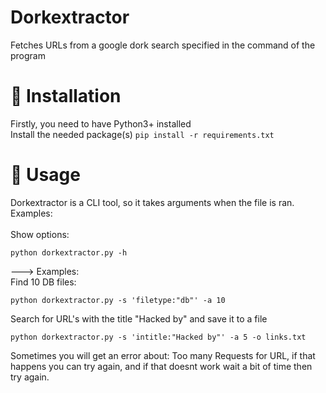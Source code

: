 # Dorkextractor
 Fetches URLs from a google dork search specified in the command of the program

# 💾 Installation
 Firstly, you need to have Python3+ installed
 <br />
 Install the needed package(s)
 ```pip install -r requirements.txt```<br />

# 📌 Usage
 Dorkextractor is a CLI tool, so it takes arguments when the file is ran.<br />
 Examples:<br />
 <br />
 Show options:
 ```
 python dorkextractor.py -h
 ```
 
 ---> Examples:<br />
 Find 10 DB files:
```
python dorkextractor.py -s 'filetype:"db"' -a 10
```

Search for URL's with the title "Hacked by" and save it to a file
```
python dorkextractor.py -s 'intitle:"Hacked by"' -a 5 -o links.txt
```
Sometimes you will get an error about: Too many Requests for URL, if that happens you can try again, and if that doesnt work wait a bit of time then try again.
